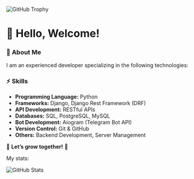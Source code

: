 
![GitHub Trophy](https://github-profile-trophy.vercel.app/?username=Nigmatullayev001&theme=onedark)




# 👋 Hello, Welcome!  

### 🚀 **About Me**  
I am an experienced developer specializing in the following technologies:  

### ⚡ **Skills**  
- **Programming Language:** Python  
- **Frameworks:** Django, Django Rest Framework (DRF)  
- **API Development:** RESTful APIs  
- **Databases:** SQL, PostgreSQL, MySQL  
- **Bot Development:** Aiogram (Telegram Bot API)  
- **Version Control:** Git & GitHub  
- **Others:** Backend Development, Server Management  

📌 **Let’s grow together!** 🚀  


My stats:


![GitHub Stats](https://github-readme-stats.vercel.app/api?username=Nigmatullayev001&show_icons=true&theme=radical)
